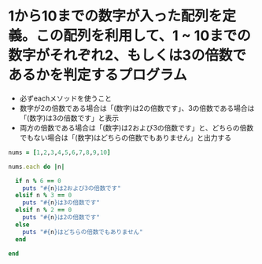 # 1から10までの数字が入った配列を定義。この配列を利用して、1 ~ 10までの数字がそれぞれ2、もしくは3の倍数であるかを判定するプログラム
- 必ずeachメソッドを使うこと
- 数字が2の倍数である場合は「(数字)は2の倍数です」、3の倍数である場合は「(数字)は3の倍数です」と表示
- 両方の倍数である場合は「(数字)は2および3の倍数です」と、どちらの倍数でもない場合は「(数字)はどちらの倍数でもありません」と出力する


```ruby
nums = [1,2,3,4,5,6,7,8,9,10]

nums.each do |n|

  if n % 6 == 0
    puts "#{n}は2および3の倍数です"
  elsif n % 3 == 0
    puts "#{n}は3の倍数です"
  elsif n % 2 == 0
    puts "#{n}は2の倍数です"
  else
    puts "#{n}はどちらの倍数でもありません"
  end
  
end
